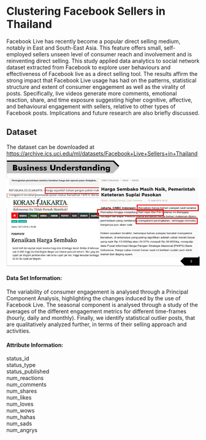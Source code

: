 # Clustering Facebook Sellers in Thailand
Facebook Live has recently become a popular direct selling medium, notably in East and South-East Asia. This feature offers small, self-employed sellers unseen level of consumer reach and involvement and is reinventing direct selling. This study applied data analytics to social network dataset extracted from Facebook to explore user behaviours and effectiveness of Facebook live as a direct selling tool. The  results  affirm  the  strong  impact  that  Facebook  Live  usage  has  had  on  the  patterns,  statistical  structure and extent of consumer engagement as well as the virality of posts. Specifically, live videos generate more comments, emotional reaction, share, and time exposure suggesting higher cognitive, affective,  and  behavioural  engagement  with  sellers,  relative  to  other  types  of  Facebook  posts.  Implications and future research are also briefly discussed.

## Dataset
The dataset can be downloaded at https://archive.ics.uci.edu/ml/datasets/Facebook+Live+Sellers+in+Thailand  
![Slide1](https://github.com/ikanurlaily/Prediksi-Harga-Komoditas-Pangan-di-Jakarta/blob/main/REPORT/1.jpg)

#### Data Set Information:
The variability of consumer engagement is analysed through a Principal Component Analysis, highlighting the changes induced by the use of Facebook Live. The seasonal component is analysed through a study of the averages of the different engagement metrics for different time-frames (hourly, daily and monthly). Finally, we identify statistical outlier posts, that are qualitatively analyzed further, in terms of their selling approach and activities.

#### Attribute Information:
status_id  
status_type  
status_published  
num_reactions  
num_comments  
num_shares  
num_likes  
num_loves  
num_wows  
num_hahas  
num_sads  
num_angrys  

